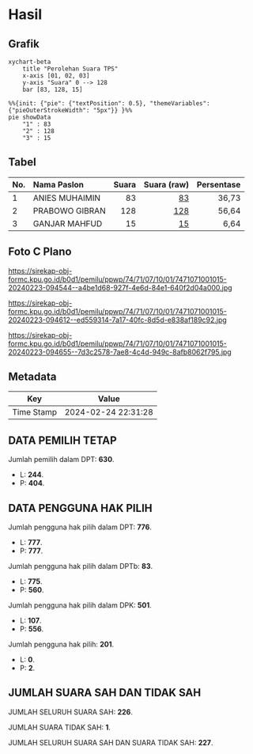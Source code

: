 # Hasil

## Grafik

```mermaid
xychart-beta
    title "Perolehan Suara TPS"
    x-axis [01, 02, 03]
    y-axis "Suara" 0 --> 128
    bar [83, 128, 15]
```

```mermaid
%%{init: {"pie": {"textPosition": 0.5}, "themeVariables": {"pieOuterStrokeWidth": "5px"}} }%%
pie showData
    "1" : 83
    "2" : 128
    "3" : 15
```

## Tabel

| No. | Nama Paslon    | Suara | Suara (raw) | Persentase |
|:--- |:-------------- | -----:| -----------:| ----------:|
| 1   | ANIES MUHAIMIN | 83    | [83][p-1]   | 36,73      |
| 2   | PRABOWO GIBRAN | 128   | [128][p-2]  | 56,64      |
| 3   | GANJAR MAHFUD  | 15    | [15][p-3]   | 6,64       |


[p-1]: https://github.com/gigit-pemilu/pemilu-2024-74-sulawesi-tenggara/blob/main/pilpres/hitung-suara/sub/74-sulawesi-tenggara/sub/71-kota-kendari/sub/07-wua-wua/sub/1001-wua-wua/sub/015-tps/sub/paslon-1.txt
[p-2]: https://github.com/gigit-pemilu/pemilu-2024-74-sulawesi-tenggara/blob/main/pilpres/hitung-suara/sub/74-sulawesi-tenggara/sub/71-kota-kendari/sub/07-wua-wua/sub/1001-wua-wua/sub/015-tps/sub/paslon-2.txt
[p-3]: https://github.com/gigit-pemilu/pemilu-2024-74-sulawesi-tenggara/blob/main/pilpres/hitung-suara/sub/74-sulawesi-tenggara/sub/71-kota-kendari/sub/07-wua-wua/sub/1001-wua-wua/sub/015-tps/sub/paslon-3.txt

## Foto C Plano

https://sirekap-obj-formc.kpu.go.id/b0d1/pemilu/ppwp/74/71/07/10/01/7471071001015-20240223-094544--a4be1d68-927f-4e6d-84e1-640f2d04a000.jpg

https://sirekap-obj-formc.kpu.go.id/b0d1/pemilu/ppwp/74/71/07/10/01/7471071001015-20240223-094612--ed559314-7a17-40fc-8d5d-e838af189c92.jpg

https://sirekap-obj-formc.kpu.go.id/b0d1/pemilu/ppwp/74/71/07/10/01/7471071001015-20240223-094655--7d3c2578-7ae8-4c4d-949c-8afb8062f795.jpg


## Metadata

| Key        | Value               |
| ---------- | ------------------- |
| Time Stamp | 2024-02-24 22:31:28 |


## DATA PEMILIH TETAP

Jumlah pemilih dalam DPT: **630**.
 * L: **244**.
 * P: **404**.

## DATA PENGGUNA HAK PILIH

Jumlah pengguna hak pilih dalam DPT: **776**.
 * L: **777**.
 * P: **777**.

Jumlah pengguna hak pilih dalam DPTb: **83**.
 * L: **775**.
 * P: **560**.

Jumlah pengguna hak pilih dalam DPK: **501**.
 * L: **107**.
 * P: **556**.

Jumlah pengguna hak pilih: **201**.
 * L: **0**.
 * P: **2**.

## JUMLAH SUARA SAH DAN TIDAK SAH

JUMLAH SELURUH SUARA SAH: **226**.

JUMLAH SUARA TIDAK SAH: **1**.

JUMLAH SELURUH SUARA SAH DAN SUARA TIDAK SAH: **227**.


